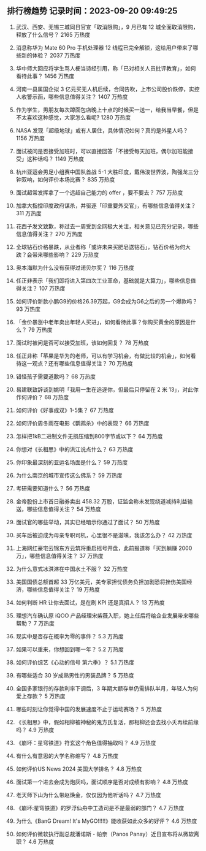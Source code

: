 
## 排行榜趋势 记录时间：2023-09-20 09:49:25
  
  1. 武汉、西安、无锡三城同日官宣「取消限购」，9 月已有 12 城全面取消限购，释放了什么信号？ 2165 万热度
    
  2. 消息称华为 Mate 60 Pro 手机处理器 12 线程已完全解锁，这给用户带来了哪些新的体验？ 2037 万热度
    
  3. 华中师大回应将学生骂人梗当诗经引用，称「已对相关人员批评教育」，如何看待此事？ 1456 万热度
    
  4. 河南一县属国企拟 3 亿元买无人机后续，合同告吹，上市公司股价跌停，实控人收警示函，哪些信息值得关注？ 1407 万热度
    
  5. 作为学生，男朋友每次蹲面包店晚上十点的时候买一送一，给我当早餐，但是不太喜欢这种感觉，大家怎么看呢? 1280 万热度
    
  6. NASA 发现「超级地球」或有人居住，具体情况如何？真的是外星人吗？ 1156 万热度
    
  7. 面试被问是否接受加班时，可以直接回答「不接受每天加班，偶尔加班能接受」这种话吗？ 1149 万热度
    
  8. 杭州亚运会男足小组赛中国队首战 5-1 大胜印度，戴伟浚世界波，陶强龙三分钟双响，如何评价本场比赛？ 835 万热度
    
  9. 面试超常发挥拿了一个远超自己能力的 offer ，要不要去？ 757 万热度
    
  10. 加拿大指控印度政府谋杀，并驱逐「印重要外交官」，有哪些信息值得关注？ 311 万热度
    
  11. 花西子发文致歉，称过去一周受到全网极大关注，相关意见已充分记录，哪些信息值得关注？ 270 万热度
    
  12. 全球钻石价格暴跌，从业者称「或许未来买肥皂送钻石」，钻石价格为何大跌？会带来哪些影响？ 229 万热度
    
  13. 奥本海默为什么没有获得过诺贝尔奖？ 116 万热度
    
  14. 任正非表示「我们即将进入第四次工业革命，基础就是大算力」，哪些信息值得关注？ 107 万热度
    
  15. 如何评价新款小鹏G9的价格26.39万起，G9会成为G6之后的另一个爆款吗？ 93 万热度
    
  16. 「金价暴涨中老年卖出年轻人买进」，如何看待此事？你购买黄金的原因是什么？ 79 万热度
    
  17. 面试时被问是否可以接受加班，该如何回复？ 78 万热度
    
  18. 任正非称「苹果是华为的老师，可以有学习机会，有做比较的机会」，如何看待这一观点？还有哪些信息值得关注？ 70 万热度
    
  19. 错怪孩子需要道歉吗？ 68 万热度
    
  20. 易建联致辞谈到姚明「我用一生在追逐你，但最后只停留在 2 米 13」，对此你作何评价？ 68 万热度
    
  21. 如何评价《好事成双》1-5集？ 67 万热度
    
  22. 如何评价周冬雨在电影《鹦鹉杀》中的表现？ 66 万热度
    
  23. 怎样把1kB二进制文件无损压缩到800字节或以下？ 64 万热度
    
  24. 你想对《长相思》中的洪江说点什么？ 63 万热度
    
  25. 你印象最深刻的亚运名场面是什么？ 59 万热度
    
  26. 为什么南京的城市宣传这么佛系？ 59 万热度
    
  27. 考研需要知道什么？ 56 万热度
    
  28. 金帝股份上市首日融券卖出 458.32 万股，证监会称未发现绕道减持利益输送，哪些信息值得关注？ 54 万热度
    
  29. 面试官的哪些举动，其实已经暗示你通过了面试？ 50 万热度
    
  30. 买车后被迫成为母亲专职司机，心里很不是滋味，我该怎么办？ 42 万热度
    
  31. 上海网红豪宅云锦东方云筑将重启摇号开盘，此前报道称「买到躺赚 2000 万」，哪些信息值得关注？ 37 万热度
    
  32. 为什么意式冰淇淋在中国水土不服？ 32 万热度
    
  33. 美国国债总额首超 33 万亿美元，美专家担忧债务负担加剧恐将挫伤美国经济，哪些信息值得关注？ 19 万热度
    
  34. 如何判断 HR 让你去面试，是在刷 KPI 还是真招人？ 13 万热度
    
  35. 理想汽车确认原 iQOO 产品经理宋紫薇入职，她上任后将给企业发展带来哪些帮助？ 7 万热度
    
  36. 现实中是否存在概率为零的事件？ 5.3 万热度
    
  37. 如果可以重来，你想回到哪一年？ 5.2 万热度
    
  38. 如何评价综艺《心动的信号 第六季》？ 5.1 万热度
    
  39. 有哪些适合 30 岁成熟男性的男装品牌？ 5 万热度
    
  40. 全国多家银行的存款利率下调后，3 年期大额存单仍需排队半月，年轻人为何爱上存款？ 5 万热度
    
  41. 哪些时刻让你觉得中国的发展速度不止于运动赛场？ 5 万热度
    
  42. 《长相思》中，假如相柳被神秘的鬼方氏复活，那相柳还会去找小夭再续前缘吗？ 4.9 万热度
    
  43. 《崩坏：星穹铁道》符⽞这个⻆⾊值得抽取吗？ 4.9 万热度
    
  44. 有什么有意思的大学名称缩写？ 4.8 万热度
    
  45. 如何评价US News 2024 美国大学排名？ 4.8 万热度
    
  46. 面试第一个进去会成为炮灰吗，面试顺序是否对成绩有影响？ 4.8 万热度
    
  47. 老天师下山为什么带赵焕金，仅仅因为他听话吗？ 4.7 万热度
    
  48. 《崩坏:星穹铁道》的罗浮仙舟中工造司是不是最弱的部门？ 4.7 万热度
    
  49. 为什么《BanG Dream! It's MyGO!!!!!》能收获如此众多的好评？ 4.6 万热度
    
  50. 如何评价微软执行副总裁潘诺斯・帕奈（Panos Panay）近日宣布将从微软离职？ 4.6 万热度
    